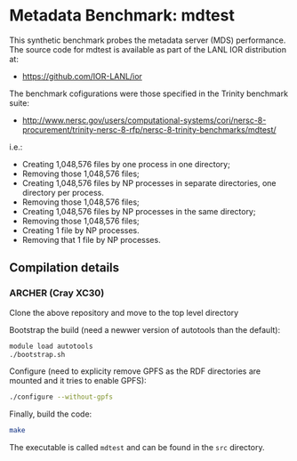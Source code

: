 # Metadata Benchmark: mdtest

This synthetic benchmark probes the metadata server (MDS) performance. The source
code for mdtest is available as part of the LANL IOR distribution at:

* https://github.com/IOR-LANL/ior

The benchmark cofigurations were those specified in the Trinity benchmark suite:

* http://www.nersc.gov/users/computational-systems/cori/nersc-8-procurement/trinity-nersc-8-rfp/nersc-8-trinity-benchmarks/mdtest/

i.e.:

* Creating 1,048,576 files by one process in one directory;
* Removing those 1,048,576 files;
* Creating 1,048,576 files by NP processes in separate directories, one directory per process.
* Removing those 1,048,576 files;
* Creating 1,048,576 files by NP processes in the same directory;
* Removing those 1,048,576 files;
* Creating 1 file by NP processes.
* Removing that 1 file by NP processes. 

## Compilation details

### ARCHER (Cray XC30)

Clone the above repository and move to the top level directory

Bootstrap the build (need a newwer version of autotools than the default):

```bash
module load autotools
./bootstrap.sh
```

Configure (need to explicity remove GPFS as the RDF directories are mounted and it tries to enable GPFS):

```bash
./configure --without-gpfs
```

Finally, build the code:

```bash
make
```

The executable is called `mdtest` and can be found in the `src` directory.




